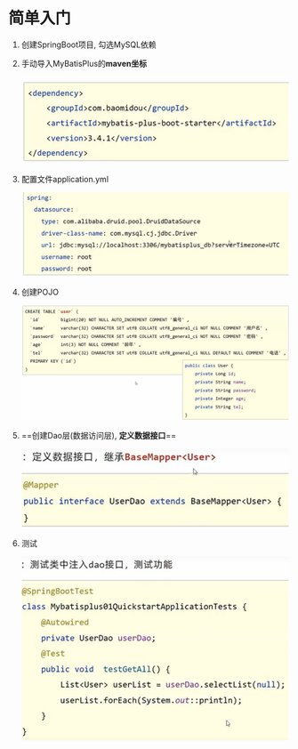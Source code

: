 # 简单入门

1. 创建SpringBoot项目, 勾选MySQL依赖

1. 手动导入MyBatisPlus的**maven坐标**

    ![image-20230921215820324](./image-20230921215820324.png)

3. 配置文件application.yml

    ![image-20230921215937620](./image-20230921215937620.png)

3. 创建POJO

    ![image-20230921220022804](./image-20230921220022804.png)

3. ==创建Dao层(数据访问层), **定义数据接口**==

    ![image-20230921220035041](./image-20230921220035041.png)

6. 测试

    ![image-20230921220126160](./image-20230921220126160.png)